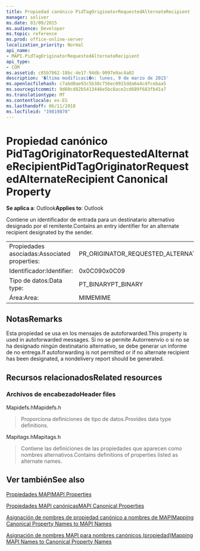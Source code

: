 ```yaml
---
title: Propiedad canónico PidTagOriginatorRequestedAlternateRecipient
manager: soliver
ms.date: 03/09/2015
ms.audience: Developer
ms.topic: reference
ms.prod: office-online-server
localization_priority: Normal
api_name:
- MAPI.PidTagOriginatorRequestedAlternateRecipient
api_type:
- COM
ms.assetid: c85b7862-18bc-4e17-94db-9097e0ac4a02
description: '�ltima modificaci�n: lunes, 9 de marzo de 2015'
ms.openlocfilehash: c7abd0ae93c5b38c756ec0915dda6a4cdfcebaa5
ms.sourcegitcommit: 9d60cd82b5413446e5bc8ace2cd689f683fb41a7
ms.translationtype: MT
ms.contentlocale: es-ES
ms.lasthandoff: 06/11/2018
ms.locfileid: "19819878"
---
```

# <a name="pidtagoriginatorrequestedalternaterecipient-canonical-property"></a><span data-ttu-id="d7495-103">Propiedad canónico PidTagOriginatorRequestedAlternateRecipient</span><span class="sxs-lookup"><span data-stu-id="d7495-103">PidTagOriginatorRequestedAlternateRecipient Canonical Property</span></span>

  
  
<span data-ttu-id="d7495-104">**Se aplica a**: Outlook</span><span class="sxs-lookup"><span data-stu-id="d7495-104">**Applies to**: Outlook</span></span> 
  
<span data-ttu-id="d7495-105">Contiene un identificador de entrada para un destinatario alternativo designado por el remitente.</span><span class="sxs-lookup"><span data-stu-id="d7495-105">Contains an entry identifier for an alternate recipient designated by the sender.</span></span>
  
|||
|:-----|:-----|
|<span data-ttu-id="d7495-106">Propiedades asociadas:</span><span class="sxs-lookup"><span data-stu-id="d7495-106">Associated properties:</span></span>  <br/> |<span data-ttu-id="d7495-107">PR_ORIGINATOR_REQUESTED_ALTERNATE_RECIPIENT</span><span class="sxs-lookup"><span data-stu-id="d7495-107">PR_ORIGINATOR_REQUESTED_ALTERNATE_RECIPIENT</span></span>  <br/> |
|<span data-ttu-id="d7495-108">Identificador:</span><span class="sxs-lookup"><span data-stu-id="d7495-108">Identifier:</span></span>  <br/> |<span data-ttu-id="d7495-109">0x0C09</span><span class="sxs-lookup"><span data-stu-id="d7495-109">0x0C09</span></span>  <br/> |
|<span data-ttu-id="d7495-110">Tipo de datos:</span><span class="sxs-lookup"><span data-stu-id="d7495-110">Data type:</span></span>  <br/> |<span data-ttu-id="d7495-111">PT_BINARY</span><span class="sxs-lookup"><span data-stu-id="d7495-111">PT_BINARY</span></span>  <br/> |
|<span data-ttu-id="d7495-112">Área:</span><span class="sxs-lookup"><span data-stu-id="d7495-112">Area:</span></span>  <br/> |<span data-ttu-id="d7495-113">MIME</span><span class="sxs-lookup"><span data-stu-id="d7495-113">MIME</span></span>  <br/> |
   
## <a name="remarks"></a><span data-ttu-id="d7495-114">Notas</span><span class="sxs-lookup"><span data-stu-id="d7495-114">Remarks</span></span>

<span data-ttu-id="d7495-115">Esta propiedad se usa en los mensajes de autoforwarded.</span><span class="sxs-lookup"><span data-stu-id="d7495-115">This property is used in autoforwarded messages.</span></span> <span data-ttu-id="d7495-116">Si no se permite Autorreenvío o si no se ha designado ningún destinatario alternativo, se debe generar un informe de no entrega.</span><span class="sxs-lookup"><span data-stu-id="d7495-116">If autoforwarding is not permitted or if no alternate recipient has been designated, a nondelivery report should be generated.</span></span>
  
## <a name="related-resources"></a><span data-ttu-id="d7495-117">Recursos relacionados</span><span class="sxs-lookup"><span data-stu-id="d7495-117">Related resources</span></span>

### <a name="header-files"></a><span data-ttu-id="d7495-118">Archivos de encabezado</span><span class="sxs-lookup"><span data-stu-id="d7495-118">Header files</span></span>

<span data-ttu-id="d7495-119">Mapidefs.h</span><span class="sxs-lookup"><span data-stu-id="d7495-119">Mapidefs.h</span></span>
  
> <span data-ttu-id="d7495-120">Proporciona definiciones de tipo de datos.</span><span class="sxs-lookup"><span data-stu-id="d7495-120">Provides data type definitions.</span></span>
    
<span data-ttu-id="d7495-121">Mapitags.h</span><span class="sxs-lookup"><span data-stu-id="d7495-121">Mapitags.h</span></span>
  
> <span data-ttu-id="d7495-122">Contiene las definiciones de las propiedades que aparecen como nombres alternativos.</span><span class="sxs-lookup"><span data-stu-id="d7495-122">Contains definitions of properties listed as alternate names.</span></span>
    
## <a name="see-also"></a><span data-ttu-id="d7495-123">Ver también</span><span class="sxs-lookup"><span data-stu-id="d7495-123">See also</span></span>



[<span data-ttu-id="d7495-124">Propiedades MAPI</span><span class="sxs-lookup"><span data-stu-id="d7495-124">MAPI Properties</span></span>](mapi-properties.md)
  
[<span data-ttu-id="d7495-125">Propiedades MAPI canónicas</span><span class="sxs-lookup"><span data-stu-id="d7495-125">MAPI Canonical Properties</span></span>](mapi-canonical-properties.md)
  
[<span data-ttu-id="d7495-126">Asignación de nombres de propiedad canónico a nombres de MAPI</span><span class="sxs-lookup"><span data-stu-id="d7495-126">Mapping Canonical Property Names to MAPI Names</span></span>](mapping-canonical-property-names-to-mapi-names.md)
  
[<span data-ttu-id="d7495-127">Asignación de nombres MAPI para nombres canónicos (propiedad)</span><span class="sxs-lookup"><span data-stu-id="d7495-127">Mapping MAPI Names to Canonical Property Names</span></span>](mapping-mapi-names-to-canonical-property-names.md)

